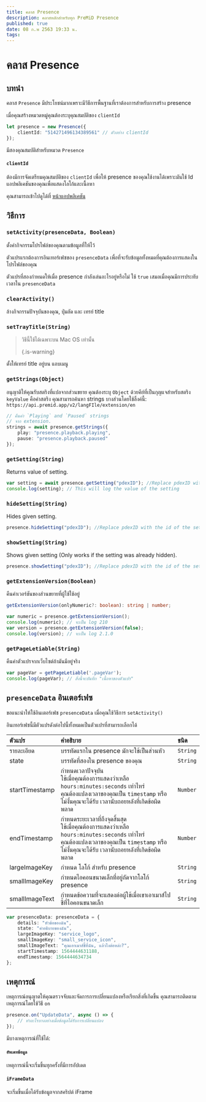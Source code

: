 ```yaml
---
title: คลาส Presence
description: คลาสหลักสำหรับทุก PreMiD Presence
published: true
date: 08 ก.พ 2563 19:33 น.
tags:
---
```


# คลาส Presence

## บทนำ

คลาส `Presence` มีประโยชน์มากเพราะมีวิธีการพื้นฐานที่เราต้องการสำหรับการสร้าง presence

 เมื่อคุณสร้างหมวดหมู่คุณต้องระบุคุณสมบัติของ `clientId`

```typescript
let presence = new Presence({
    clientId: "514271496134389561" // ตัวอย่าง clientId
});
```

มีสองคุณสมบัติสำหรับหมวด `Presence`

#### `clientId`

ต้องมีการจัดเตรียมคุณสมบัติของ `clientId` เพื่อให้ presence ของคุณใช้งานได้เพราะมันใช้ Id แอปพลิเคชันของคุณเพื่อแสดงโลโก้และเนื้อหา

คุณสามารถเข้าไปดูได้ที่ [หน้าแอปพลิเคชัน](https://discordapp.com/developers/applications)

## วิธีการ

### `setActivity(presenceData, Boolean)`

ตั้งค่ากิจกรรมโปรไฟล์ของคุณตามข้อมูลที่ให้ไว้

ตัวแปรแรกต้องการอินเทอร์เฟซของ `presenceData` เพื่อที่จะรับข้อมูลทั้งหมดที่คุณต้องการแสดงในโปรไฟล์ของคุณ

ตัวแปรที่สองกำหนดให้เมื่อ presence กำลังเล่นอะไรอยู่หรือไม่ ใช้ `true` เสมอเมื่อคุณมีการประทับเวลาใน `presenceData`

### `clearActivity()`

ล้างกิจกรรมปัจจุบันของคุณ, ปุ่มลัด และ เทรย์ title

### `setTrayTitle(String)`

> วิธีนี้ใช้ได้เฉพาะบน Mac OS เท่านั้น 
> 
> {.is-warning}

ตั้งให้เทรย์ title อยู่บน แถบเมนู

### `getStrings(Object)`

อนุญาติให้คุณรับสตริงที่แปลจากส่วนขยาย คุณต้องระบุ `Object` ด้วยคีย์ที่เป็นกุญแจสำหรับสตริง `keyValue` คือค่าสตริง คุณสามารถค้นหา strings บางส่วนโดยใช้ลิ้งค์นี้: `https://api.premid.app/v2/langFIle/extension/en`

```typescript
// คืนค่า `Playing` and `Paused` strings
// จาก extension.
strings = await presence.getStrings({
    play: "presence.playback.playing",
    pause: "presence.playback.paused"
});
```

### `getSetting(String)`
Returns value of setting.
```typescript
var setting = await presence.getSetting("pdexID"); //Replace pdexID with the id of the setting
console.log(setting); // This will log the value of the setting
```

### `hideSetting(String)`
Hides given setting.
```typescript
presence.hideSetting("pdexID"); //Replace pdexID with the id of the setting
```

### `showSetting(String)`
Shows given setting (Only works if the setting was already hidden).
```typescript
presence.showSetting("pdexID"); //Replace pdexID with the id of the setting
```

### `getExtensionVersion(Boolean)`
คืนค่าเวอร์ชันของส่วนขยายที่ผู้ใช้ใช้อยู่
```typescript
getExtensionVersion(onlyNumeric?: boolean): string | number;

var numeric = presence.getExtensionVersion();
console.log(numeric); // จะเป็น log 210
var version = presence.getExtensionVersion(false);
console.log(version); // จะเป็น log 2.1.0
```

### `getPageLetiable(String)`

คืนค่าตัวแปรจากเว็บไซต์ถ้ามันมีอยู่จริง

```typescript
var pageVar = getPageLetiable('.pageVar');
console.log(pageVar); // สิ่งนี้จะบันทึก "เนื้อหาของตัวแปร"
```

## `presenceData` อินเตอร์เฟซ

ขอแนะนำให้ใช้อินเตอร์เฟซ `presenceData` เมื่อคุณใช้วิธีการ `setActivity()`

อินเทอร์เฟซนี้มีตัวแปรดังต่อไปนี้ทั้งหมดเป็นตัวแปรที่สามารถเลือกได้

<table>
  <thead>
    <tr>
      <th style="text-align:left">ตัวแปร</th>
      <th style="text-align:left">คำอธิบาย</th>
      <th style="text-align:left">ชนิด</th>
    </tr>
  </thead>
  <tbody>
    <tr>
      <td style="text-align:left">ราย​ละเอียด</td>
      <td style="text-align:left">บรรทัดแรกใน presence มักจะใช้เป็นส่วนหัว</td>
      <td style="text-align:left"><code>String</code>
      </td>
    </tr>
    <tr>
      <td style="text-align:left">state</td>
      <td style="text-align:left">บรรทัดที่สองใน presence ของคุณ</td>
      <td style="text-align:left"><code>String</code>
      </td>
    </tr>
    <tr>
      <td style="text-align:left">startTimestamp</td>
      <td style="text-align:left">กำหนดเวลาปัจจุบัน<br>
        ใช้เมื่อคุณต้องการแสดงว่าเหลือ <code>hours:minutes:seconds</code> เท่าไหร่
          <br>คุณต้องแปลงเวลาของคุณเป็น <code>timestamp</code> หรือไม่งั้นคุณจะได้รับ
          เวลานับถอยหลังที่เกิดข้อผิดพลาด
      </td>
      <td style="text-align:left"><code>Number</code>
      </td>
    </tr>
    <tr>
      <td style="text-align:left">endTimestamp</td>
      <td style="text-align:left">กำหนดระยะเวลาที่ถึงจุดสิ้นสุด
        <br>ใช้เมื่อคุณต้องการแสดงว่าเหลือ <code>hours:minutes:seconds</code> เท่าไหร่
          <br>คุณต้องแปลงเวลาของคุณเป็น <code>timestamp</code> หรือไม่งั้นคุณจะได้รับ
          เวลานับถอยหลังที่เกิดข้อผิดพลาด
      </td>
      <td style="text-align:left"><code>Number</code>
      </td>
    </tr>
    <tr>
      <td style="text-align:left">largeImageKey</td>
      <td style="text-align:left">กำหนด โลโก้ สำหรับ presence</td>
      <td style="text-align:left"><code>String</code>
      </td>
    </tr>
    <tr>
      <td style="text-align:left">smallImageKey</td>
      <td style="text-align:left">กำหนดไอคอนขนาดเล็กที่อยู่ถัดจากโลโก้ presence</td>
      <td style="text-align:left"><code>String</code>
      </td>
    </tr>
    <tr>
      <td style="text-align:left">smallImageText</td>
      <td style="text-align:left">กำหนดข้อความที่จะแสดงต่อผู้ใช้เมื่อเขาเอาเมาส์ไปชี้ที่ไอคอนขนาดเล็ก</td>
      <td style="text-align:left"><code>String</code>
      </td>
    </tr>
  </tbody>
</table>

```typescript
var presenceData: presenceData = {
    details: "หัวข้อของฉัน",
    state: "คำอธิบายของฉัน",
    largeImageKey: "service_logo",
    smallImageKey: "small_service_icon",
    smallImageText: "คุณเอาเมาส์ชี้ที่ฉัน, แล้วไงต่อหล่ะ?",
    startTimestamp: 1564444631188,
    endTimestamp: 1564444634734
};
```

## เหตุการณ์

เหตุการณ์อนุญาตให้คุณตรวจจับและจัดการการเปลี่ยนแปลงหรือเรียกสิ่งที่เกิดขึ้น คุณสามารถติดตามเหตุการณ์โดยใช้วิธี `on`

```typescript
presence.on("UpdateData", async () => {
    // ทำอะไรบางอย่างเมื่อข้อมูลได้รับการเปลี่ยนแปลง
});
```

มีบางเหตุการณ์ที่ใช้ได้:

#### `อัพเดทข้อมูล`

เหตุการณ์นี้จะเริ่มขึ้นทุกครั้งที่มีการอัปเดต

#### `iFrameData`

จะเริ่มขึ้นเมื่อได้รับข้อมูลจากสคริปต์ iFrame
